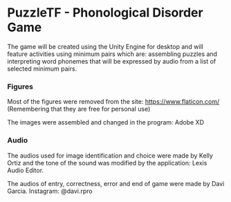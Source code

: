 # PuzzleTF - Phonological Disorder Game

The game will be created using the Unity Engine for desktop and will feature activities using minimum pairs which are: assembling puzzles and interpreting word phonemes that will be expressed by audio from a list of selected minimum pairs.

### Figures

Most of the figures were removed from the site: https://www.flaticon.com/ (Remembering that they are free for personal use)

The images were assembled and changed in the program: Adobe XD

### Audio

The audios used for image identification and choice were made by Kelly Ortiz and the tone of the sound was modified by the application: Lexis Audio Editor.

The audios of entry, correctness, error and end of game were made by Davi Garcia. Instagram: @davi.rpro


